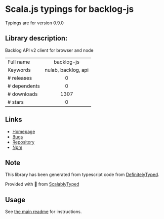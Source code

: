 
# Scala.js typings for backlog-js

Typings are for version 0.9.0

## Library description:
Backlog API v2 client for browser and node

|                    |                 |
| ------------------ | :-------------: |
| Full name          | backlog-js |
| Keywords           | nulab, backlog, api |
| # releases         | 0 |
| # dependents       | 0 |
| # downloads        | 1307 |
| # stars            | 0 |

## Links
- [Homepage](https://github.com/nulab/backlog-js#readme)
- [Bugs](https://github.com/nulab/backlog-js/issues)
- [Repository](https://github.com/nulab/backlog-js)
- [Npm](https://www.npmjs.com/package/backlog-js)
    


## Note
This library has been generated from typescript code from [DefinitelyTyped](https://definitelytyped.org).

Provided with :purple_heart: from [ScalablyTyped](https://github.com/oyvindberg/ScalablyTyped)

## Usage
See [the main readme](../../readme.md) for instructions.


